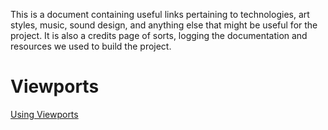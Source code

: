 This is a document containing useful links pertaining to technologies, art styles, music, sound design, and anything else that might be useful for the project. 
It is also a credits page of sorts, logging the documentation and resources we used to build the project.

# Viewports
[Using Viewports](https://docs.godotengine.org/en/stable/tutorials/rendering/viewports.html#viewport-container/)

